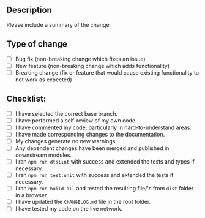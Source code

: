 ## Description

Please include a summary of the change.

<!---
Optional if an issue is fixed:
Fixes #(issue)
-->

## Type of change

<!--- Please delete options that are not relevant. -->

-   [ ] Bug fix (non-breaking change which fixes an issue)
-   [ ] New feature (non-breaking change which adds functionality)
-   [ ] Breaking change (fix or feature that would cause existing functionality
        to not work as expected)

## Checklist:

-   [ ] I have selected the correct base branch.
-   [ ] I have performed a self-review of my own code.
-   [ ] I have commented my code, particularly in hard-to-understand areas.
-   [ ] I have made corresponding changes to the documentation.
-   [ ] My changes generate no new warnings.
-   [ ] Any dependent changes have been merged and published in downstream
        modules.
-   [ ] I ran `npm run dtslint` with success and extended the tests and types if
        necessary.
-   [ ] I ran `npm run test:unit` with success and extended the tests if
        necessary.
-   [ ] I ran `npm run build-all` and tested the resulting file/'s from `dist`
        folder in a browser.
-   [ ] I have updated the `CHANGELOG.md` file in the root folder.
-   [ ] I have tested my code on the live network.
